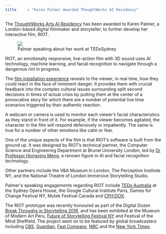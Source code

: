```yaml
---
title     : "Karen Palmer Awarded ThoughtWorks AI Residency"
---
```


The <a href="/open-call/2017-implications-of-ai/">ThoughtWorks Arts AI Residency</a> has been awarded to Karen Palmer, a London-based digital filmmaker and storyteller, to further develop her interactive film, RIOT.

<figure>
	<img src="/images/posts/2017-07-12-karen-palmer-ai-residency/karen-palmer.jpg" />
	<figcaption>Palmer speaking about her work at TEDxSydney</figcaption>
</figure>

RIOT, an emotionally responsive, live-action film with 3D sound uses AI technology, machine learning, and facial recognition to navigate through a dangerous riot in progress.

<!--excerpt-ends-->

The <a href="http://karenpalmer.uk/portfolio/riot/">film installation experience</a> reveals to the viewer, in real time, how they could react in the face of imminent danger. It provides them with crucial feedback into the complex cultural issues surrounding split second decisions in times of actual crisis by putting them at the center of a provocative story for which there are a number of potential live time scenarios triggered by their authentic reaction.

A webcam or camera is used to monitor each viewer’s facial characteristics as they stand in front of it. For example, if the viewer becomes agitated, the character in the film will respond defensively or impatiently.  The same is true for a number of other emotions like calm or fear.  

One of the unique aspects of the film is that RIOT’s software is built from the ground up. It was designed by RIOT’s technical partner, the Computer Science and Engineering Department at Brunel University London, led by <a href="http://people.brunel.ac.uk/~eesthhm/">Dr Professor Hongying Meng</a>, a renown figure in AI and facial recognition technology.

Other partners include the V&A Museum in London,  The Perception Institute NY, and the National Theatre of London Immersive Storytelling Studio.

Palmer's speaking engagements regarding RIOT include <a href="https://www.youtube.com/watch?v=NIpeUdKK2-4">TEDx Australia</a> at the Sydney Opera House, the Google Cultural Institute Paris, Games for Change Festival NY, Mutek Festival Canada and <a href="https://cphdox.dk/en/themes-and-key-international-speakers-at-cphconference-announced/">CPH:DOX</a>.

The RIOT prototype was recently honoured as part of the Digital Dozen <a href="http://digitaldozenawards.com/">Break Throughs in Storytelling 2016</a>, and has been exhibited at the Museum of Modern Art Peru, <a href="https://futureofstorytelling.org/project/riot">Future of Storytelling Festival NY</a> and Festival of the Mind Sheffield. The project went on to be featured by global broadcasters including <a href="http://newyork.cbslocal.com/2017/06/16/impulse-response/">CBS</a>, <a href="https://www.theguardian.com/science/blog/2017/mar/29/its-a-riot-the-stressful-ai-simulation-built-to-understand-your-emotions">Guardian</a>, <a href="https://www.fastcompany.com/3066396/this-film-lets-you-know-how-you-would-handle-yourself-in-a-riot">Fast Company</a>, <a href="http://www.nbcnews.com/tech/security/facial-recognition-technology-raises-privacy-concerns-n676836">NBC</a> and the <a href="https://www.nytimes.com/2016/10/02/nyregion/storytelling-in-the-virtual-age-at-fost-fest.html">New York Times</a>.